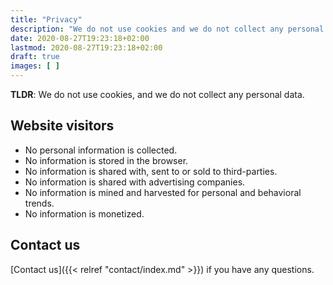 ```yaml
---
title: "Privacy"
description: "We do not use cookies and we do not collect any personal data!"
date: 2020-08-27T19:23:18+02:00
lastmod: 2020-08-27T19:23:18+02:00
draft: true
images: [ ]
---
```


__TLDR__: We do not use cookies, and we do not collect any personal data.

## Website visitors

- No personal information is collected.
- No information is stored in the browser.
- No information is shared with, sent to or sold to third-parties.
- No information is shared with advertising companies.
- No information is mined and harvested for personal and behavioral trends.
- No information is monetized.

## Contact us

[Contact us]({{< relref "contact/index.md" >}}) if you have any questions.
